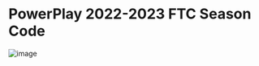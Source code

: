 # PowerPlay 2022-2023 FTC Season Code
![image](https://github.com/535tobor/PowerPlay/assets/92122791/073de200-5873-482f-bac5-f12a08c60373)

